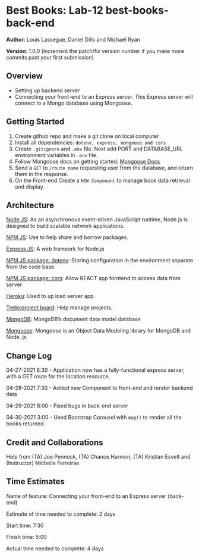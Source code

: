 # Best Books: Lab-12 best-books-back-end

**Author**: Louis Lassegue, Daniel Dills and Michael Ryan

**Version**: 1.0.0 (increment the patch/fix version number if you make more commits past your first submission)

## Overview

- Setting up backend server
- Connecting your front-end to an Express server. This Express server will connect to a Mongo database using Mongoose.

## Getting Started

1. Create github repo and make a git clone on local computer
2. Install all dependencies: `dotenv, express, mongoose and cors`
3. Create `.gitignore` and `.env` file. Next add PORT and DATABASE_URL environment variables in `.env` file.
4. Follow Mongoose  docs on getting started: [Mongoose Docs](https://mongoosejs.com/docs/index.html)
5. Send a `GET` to `/route name` requesting user from the database, and return them in the response.
6. On the Front-end Create a `NEW Component` to manage book data retrieval and display.

## Architecture

[Node JS](https://nodejs.org/en/): As an asynchronous event-driven JavaScript runtime, Node.js is designed to build scalable network applications.

[NPM JS](https://docs.npmjs.com/): Use to help share and borrow packages.

[Express JS](http://expressjs.com/en/4x/api.html): A web frameork for Node.js

[NPM JS package: dotenv](https://www.npmjs.com/package/dotenv): Storing configuration in the environment separate from the code base.

[NPM JS package: cors](https://expressjs.com/en/resources/middleware/cors.html): Allow REACT app forntend to access data from server

[Heroku](https://www.heroku.com/home): Used to up load server app.

[Trello:project board](https://trello.com/en-US): Help manage projects.

[MongoDB](https://docs.mongodb.com/manual/introduction/): MongoDB’s document data model database

[Mongoose](https://mongoosejs.com/docs/index.html): Mongoose is an Object Data Modeling library for MongoDB and Node. js

## Change Log

04-27-2021 8:30 - Application now has a fully-functional express server, with a GET route for the location resource.

04-28-2021 7:30 - Added new Component to front-end and render backend data

04-29-2021 8:00 - Fixed bugs in back-end server

04-30-2021 3:00 - Used Bootstrap Carousel with `map()` to render all the books returned.

## Credit and Collaborations

Help from (TA) Joe Pennock, (TA) Chance Harmon, (TA) Kristian  Esvelt and (Instructor) Michelle Ferreirae

## Time Estimates

Name of feature: Connecting your front-end to an Express server (back-end)

Estimate of time needed to complete: 2 days

Start time: 7:30

Finish time: 5:00

Actual time needed to complete: 4 days

